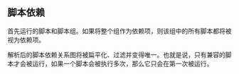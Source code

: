 ## 脚本依赖

首先运行的脚本和脚本组。如果将整个组作为依赖项，则该组中的所有脚本都将被视为依赖项。

解析后的脚本依赖关系图将被扁平化、过滤并变得唯一。也就是说，只有兼容的脚本才会被运行，如果一个脚本会被执行多次，那么它只会在第一次被运行。
